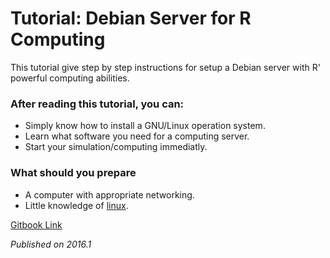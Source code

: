 # Tutorial: Debian Server for R Computing

This tutorial give step by step instructions for setup a Debian server with R' powerful computing abilities. 

### After reading this tutorial, you can:
-   Simply know how to install a GNU/Linux operation system. 
-   Learn what software you need for a computing server.
-   Start your simulation/computing immediatly.

### What should you prepare
-   A computer with appropriate networking.
-   Little knowledge of [linux](https://www.debian.org/doc/manuals/debian-reference/ch01.en.html).

[Gitbook Link](https://www.gitbook.com/book/weihanglo/debian-server-for-r-computing)

*Published on 2016.1*
